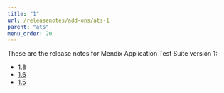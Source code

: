 ```yaml
---
title: "1"
url: /releasenotes/add-ons/ats-1
parent: "ats"
menu_order: 20
---
```


These are the release notes for Mendix Application Test Suite version 1:

* [1.8](ats-1.8)
* [1.6](ats-1.6)
* [1.5](ats-1.5)
